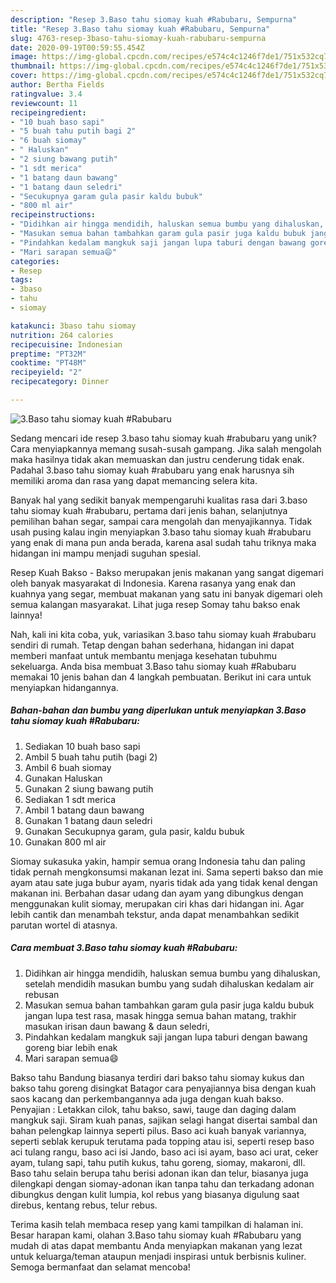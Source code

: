 ```yaml
---
description: "Resep 3.Baso tahu siomay kuah #Rabubaru, Sempurna"
title: "Resep 3.Baso tahu siomay kuah #Rabubaru, Sempurna"
slug: 4763-resep-3baso-tahu-siomay-kuah-rabubaru-sempurna
date: 2020-09-19T00:59:55.454Z
image: https://img-global.cpcdn.com/recipes/e574c4c1246f7de1/751x532cq70/3baso-tahu-siomay-kuah-rabubaru-foto-resep-utama.jpg
thumbnail: https://img-global.cpcdn.com/recipes/e574c4c1246f7de1/751x532cq70/3baso-tahu-siomay-kuah-rabubaru-foto-resep-utama.jpg
cover: https://img-global.cpcdn.com/recipes/e574c4c1246f7de1/751x532cq70/3baso-tahu-siomay-kuah-rabubaru-foto-resep-utama.jpg
author: Bertha Fields
ratingvalue: 3.4
reviewcount: 11
recipeingredient:
- "10 buah baso sapi"
- "5 buah tahu putih bagi 2"
- "6 buah siomay"
- " Haluskan"
- "2 siung bawang putih"
- "1 sdt merica"
- "1 batang daun bawang"
- "1 batang daun seledri"
- "Secukupnya garam gula pasir kaldu bubuk"
- "800 ml air"
recipeinstructions:
- "Didihkan air hingga mendidih, haluskan semua bumbu yang dihaluskan, setelah mendidih masukan bumbu yang sudah dihaluskan kedalam air rebusan"
- "Masukan semua bahan tambahkan garam gula pasir juga kaldu bubuk jangan lupa test rasa, masak hingga semua bahan matang, trakhir masukan irisan daun bawang &amp; daun seledri,"
- "Pindahkan kedalam mangkuk saji jangan lupa taburi dengan bawang goreng biar lebih enak"
- "Mari sarapan semua😄"
categories:
- Resep
tags:
- 3baso
- tahu
- siomay

katakunci: 3baso tahu siomay 
nutrition: 264 calories
recipecuisine: Indonesian
preptime: "PT32M"
cooktime: "PT48M"
recipeyield: "2"
recipecategory: Dinner

---
```



![3.Baso tahu siomay kuah #Rabubaru](https://img-global.cpcdn.com/recipes/e574c4c1246f7de1/751x532cq70/3baso-tahu-siomay-kuah-rabubaru-foto-resep-utama.jpg)

Sedang mencari ide resep 3.baso tahu siomay kuah #rabubaru yang unik? Cara menyiapkannya memang susah-susah gampang. Jika salah mengolah maka hasilnya tidak akan memuaskan dan justru cenderung tidak enak. Padahal 3.baso tahu siomay kuah #rabubaru yang enak harusnya sih memiliki aroma dan rasa yang dapat memancing selera kita.

Banyak hal yang sedikit banyak mempengaruhi kualitas rasa dari 3.baso tahu siomay kuah #rabubaru, pertama dari jenis bahan, selanjutnya pemilihan bahan segar, sampai cara mengolah dan menyajikannya. Tidak usah pusing kalau ingin menyiapkan 3.baso tahu siomay kuah #rabubaru yang enak di mana pun anda berada, karena asal sudah tahu triknya maka hidangan ini mampu menjadi suguhan spesial.

Resep Kuah Bakso - Bakso merupakan jenis makanan yang sangat digemari oleh banyak masyarakat di Indonesia. Karena rasanya yang enak dan kuahnya yang segar, membuat makanan yang satu ini banyak digemari oleh semua kalangan masyarakat. Lihat juga resep Somay tahu bakso enak lainnya!


Nah, kali ini kita coba, yuk, variasikan 3.baso tahu siomay kuah #rabubaru sendiri di rumah. Tetap dengan bahan sederhana, hidangan ini dapat memberi manfaat untuk membantu menjaga kesehatan tubuhmu sekeluarga. Anda bisa membuat 3.Baso tahu siomay kuah #Rabubaru memakai 10 jenis bahan dan 4 langkah pembuatan. Berikut ini cara untuk menyiapkan hidangannya.

<!--inarticleads1-->

##### Bahan-bahan dan bumbu yang diperlukan untuk menyiapkan 3.Baso tahu siomay kuah #Rabubaru:

1. Sediakan 10 buah baso sapi
1. Ambil 5 buah tahu putih (bagi 2)
1. Ambil 6 buah siomay
1. Gunakan  Haluskan
1. Gunakan 2 siung bawang putih
1. Sediakan 1 sdt merica
1. Ambil 1 batang daun bawang
1. Gunakan 1 batang daun seledri
1. Gunakan Secukupnya garam, gula pasir, kaldu bubuk
1. Gunakan 800 ml air


Siomay sukasuka yakin, hampir semua orang Indonesia tahu dan paling tidak pernah mengkonsumsi makanan lezat ini. Sama seperti bakso dan mie ayam atau sate juga bubur ayam, nyaris tidak ada yang tidak kenal dengan makanan ini. Berbahan dasar udang dan ayam yang dibungkus dengan menggunakan kulit siomay, merupakan ciri khas dari hidangan ini. Agar lebih cantik dan menambah tekstur, anda dapat menambahkan sedikit parutan wortel di atasnya. 

<!--inarticleads2-->

##### Cara membuat 3.Baso tahu siomay kuah #Rabubaru:

1. Didihkan air hingga mendidih, haluskan semua bumbu yang dihaluskan, setelah mendidih masukan bumbu yang sudah dihaluskan kedalam air rebusan
1. Masukan semua bahan tambahkan garam gula pasir juga kaldu bubuk jangan lupa test rasa, masak hingga semua bahan matang, trakhir masukan irisan daun bawang &amp; daun seledri,
1. Pindahkan kedalam mangkuk saji jangan lupa taburi dengan bawang goreng biar lebih enak
1. Mari sarapan semua😄


Bakso tahu Bandung biasanya terdiri dari bakso tahu siomay kukus dan bakso tahu goreng disingkat Batagor cara penyajiannya bisa dengan kuah saos kacang dan perkembangannya ada juga dengan kuah bakso. Penyajian : Letakkan cilok, tahu bakso, sawi, tauge dan daging dalam mangkuk saji. Siram kuah panas, sajikan selagi hangat disertai sambal dan bahan pelengkap lainnya seperti pilus. Baso aci kuah banyak variannya, seperti seblak kerupuk terutama pada topping atau isi, seperti resep baso aci tulang rangu, baso aci isi Jando, baso aci isi ayam, baso aci urat, ceker ayam, tulang sapi, tahu putih kukus, tahu goreng, siomay, makaroni, dll. Baso tahu selain berupa tahu berisi adonan ikan dan telur, biasanya juga dilengkapi dengan siomay-adonan ikan tanpa tahu dan terkadang adonan dibungkus dengan kulit lumpia, kol rebus yang biasanya digulung saat direbus, kentang rebus, telur rebus. 

Terima kasih telah membaca resep yang kami tampilkan di halaman ini. Besar harapan kami, olahan 3.Baso tahu siomay kuah #Rabubaru yang mudah di atas dapat membantu Anda menyiapkan makanan yang lezat untuk keluarga/teman ataupun menjadi inspirasi untuk berbisnis kuliner. Semoga bermanfaat dan selamat mencoba!
